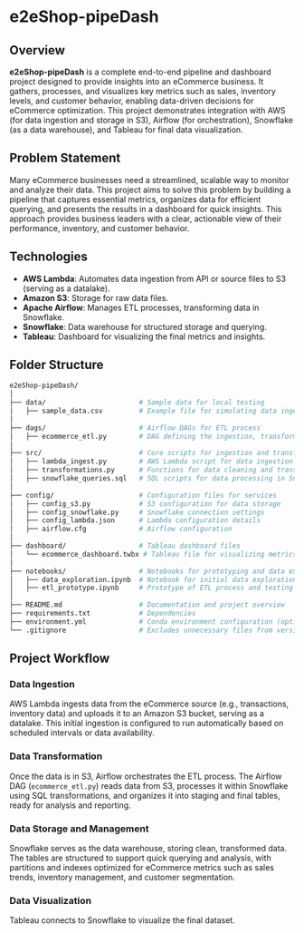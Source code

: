 # e2eShop-pipeDash

<!--
![Preview of the dashboard]()

<br></br>
<p align="center">
    <a href= target="_blank">
        <img src="https://img.shields.io/badge/Try%20the%20Live%20Demo!-4CAF50?style=for-the-badge&logo=streamlit&logoColor=white" alt="Live Demo">
    </a>
</p>
<br></br>
-->

## Overview
**e2eShop-pipeDash** is a complete end-to-end pipeline and dashboard project designed to provide insights into an eCommerce business. It gathers, processes, and visualizes key metrics such as sales, inventory levels, and customer behavior, enabling data-driven decisions for eCommerce optimization. This project demonstrates integration with AWS (for data ingestion and storage in S3), Airflow (for orchestration), Snowflake (as a data warehouse), and Tableau for final data visualization.

## Problem Statement
Many eCommerce businesses need a streamlined, scalable way to monitor and analyze their data. This project aims to solve this problem by building a pipeline that captures essential metrics, organizes data for efficient querying, and presents the results in a dashboard for quick insights. This approach provides business leaders with a clear, actionable view of their performance, inventory, and customer behavior.

## Technologies
- **AWS Lambda**: Automates data ingestion from API or source files to S3 (serving as a datalake).
- **Amazon S3**: Storage for raw data files.
- **Apache Airflow**: Manages ETL processes, transforming data in Snowflake.
- **Snowflake**: Data warehouse for structured storage and querying.
- **Tableau**: Dashboard for visualizing the final metrics and insights.

## Folder Structure

```bash
e2eShop-pipeDash/
│
├── data/                       # Sample data for local testing
│   ├── sample_data.csv         # Example file for simulating data ingestion
│
├── dags/                       # Airflow DAGs for ETL process
│   ├── ecommerce_etl.py        # DAG defining the ingestion, transformation, and loading process
│
├── src/                        # Core scripts for ingestion and transformation
│   ├── lambda_ingest.py        # AWS Lambda script for data ingestion
│   ├── transformations.py      # Functions for data cleaning and transformation in Airflow
│   ├── snowflake_queries.sql   # SQL scripts for data processing in Snowflake
│
├── config/                     # Configuration files for services
│   ├── config_s3.py            # S3 configuration for data storage
│   ├── config_snowflake.py     # Snowflake connection settings
│   ├── config_lambda.json      # Lambda configuration details
│   ├── airflow.cfg             # Airflow configuration
│
├── dashboard/                  # Tableau dashboard files
│   └── ecommerce_dashboard.twbx # Tableau file for visualizing metrics
│
├── notebooks/                  # Notebooks for prototyping and data exploration
│   ├── data_exploration.ipynb  # Notebook for initial data exploration
│   ├── etl_prototype.ipynb     # Prototype of ETL process and testing
│
├── README.md                   # Documentation and project overview
├── requirements.txt            # Dependencies
├── environment.yml             # Conda environment configuration (optional)
└── .gitignore                  # Excludes unnecessary files from version control
```

## Project Workflow

### Data Ingestion
AWS Lambda ingests data from the eCommerce source (e.g., transactions, inventory data) and uploads it to an Amazon S3 bucket, serving as a datalake. This initial ingestion is configured to run automatically based on scheduled intervals or data availability.

### Data Transformation
Once the data is in S3, Airflow orchestrates the ETL process. The Airflow DAG (`ecommerce_etl.py`) reads data from S3, processes it within Snowflake using SQL transformations, and organizes it into staging and final tables, ready for analysis and reporting.

### Data Storage and Management
Snowflake serves as the data warehouse, storing clean, transformed data. The tables are structured to support quick querying and analysis, with partitions and indexes optimized for eCommerce metrics such as sales trends, inventory management, and customer segmentation.

### Data Visualization
Tableau connects to Snowflake to visualize the final dataset. 
